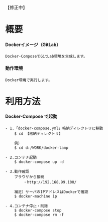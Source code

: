 
【修正中】

# 概要

#### Dockerイメージ（GitLab）

    Docker-ComposeでGitLab環境を生成します。

#### 動作環境

    Docker環境で実行します。

# 利用方法

#### Docker-Compose で起動

    - 1.「docker-compose.yml」格納ディレクトリに移動
        $ cd 【格納ディレクトリ】
        
        例）
        $ cd d:/WORK/docker-lamp
    
    - 2.コンテナ起動
        $ docker-compose up -d

    - 3.動作確認
        ブラウザから接続
            ・http://192.168.99.100/
        
        補足）サーバのIPアドレスはDockerで確認
        $ docker-machine ip

    - 4.コンテナ停止・削除
        $ docker-compose stop
        $ docker-compose rm -f
